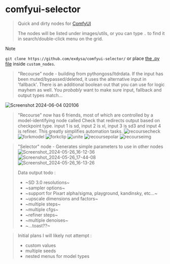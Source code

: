 # comfyui-selector
 
> Quick and dirty nodes for [ComfyUI](https://github.com/comfyanonymous/comfyui)
> 
> The nodes will be listed under images/utils, or you can type ```.``` to find it in search/double-click menu on the grid. 
 
> [!Note]
>  ```git clone https://github.com/exdysa/comfyui-selector/```
> or place [the .py file](https://raw.githubusercontent.com/exdysa/comfyui-selector/main/selector.py) inside `custom_nodes`.

> "Recourse" node - building from pythongoss/ltdrdata. If the input has been muted/bypassed/deleted, it uses the alternative input in 'fallback'. There is an additional boolean out that you can use for logic mayhem as well. You _probably_ want to make sure input, fallback and output types match...
>
![Screenshot 2024-06-04 020106](https://github.com/exdysa/comfyui-selector/assets/91800957/172c57c4-48a6-41b2-aad7-c7ce1240a2f7)

> "Recourse" now has 6 friends, most of which are controlled by a model-identifying node called Check that redirects output based on checkpoint type. input 1 is sd, input 2 is xl, input 3 is sd3 and input 4 is refiner. This greatly simplifies automation tasks.
> ![recoursecheck](https://github.com/exdysa/comfyui-selector/assets/91800957/be002cf1-b597-4b1d-8d3e-cc30d666087f)
> ![forkmodel](https://github.com/exdysa/comfyui-selector/assets/91800957/fabb71ef-7092-4b43-b2a8-e64555cf7381)
> ![forkclip](https://github.com/exdysa/comfyui-selector/assets/91800957/f6e24932-6e69-4853-9dcf-1c01383764ae)
> ![unite](https://github.com/exdysa/comfyui-selector/assets/91800957/eeb58b34-e99d-409c-b862-1f5f7dfd21e1)
> ![recoursepolar](https://github.com/exdysa/comfyui-selector/assets/91800957/ab2fe0a9-cd5f-48dd-8c38-8f281f62ce15)
> ![recourseimg](https://github.com/exdysa/comfyui-selector/assets/91800957/1c8dc87f-dcac-41ba-b625-7386fb9f7a9d)

> "Selector" node - Generates simple parameters to use in other nodes
![Screenshot_2024-05-26_16-12-36](https://github.com/exdysa/comfyui-selector/assets/91800957/fbba564f-b4df-48fc-8489-f01dc60bc8ba)
![Screenshot_2024-05-26_17-44-08](https://github.com/exdysa/comfyui-selector/assets/91800957/30ed648b-802b-474c-a48c-371813d6d102)
![Screenshot_2024-05-26_16-13-26](https://github.com/exdysa/comfyui-selector/assets/91800957/2dd842b5-f84b-423d-b430-bd85e19e9e33)
> 
> Data output todo :
> - ~SD 3.0 resolutions~
> - ~sampler options~
> - ~support for Pixart alpha/sigma, playground, kandinsky, etc...~
> - ~upscale dimensions and factors~
> - ~multiple steps~
> - ~multiple cfgs~
> - ~refiner steps~
> - ~multiple denoises~
> - ~...toast??~

> Initial plans I will likely not attempt :
> - custom values
> - multiple seeds
> - nested menus for model types
